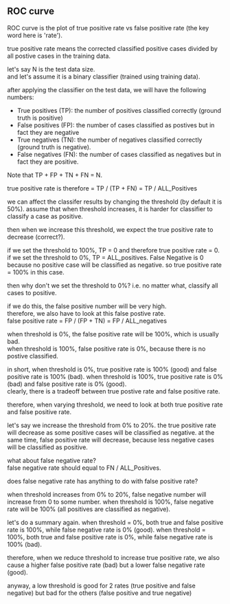 ROC curve
------------------------

ROC curve is the plot of true positive rate vs false positive rate (the key word here is 'rate').

true positive rate means the corrected classified positive cases divided by all postive cases in the training data.

let's say N is the test data size.  
and let's assume it is a binary classifier (trained using training data).

after applying the classifier on the test data, we will have the following numbers:  
- True positives (TP): the number of positives classified correctly (ground truth is positive)  
- False positives (FP): the number of cases classified as postives but in fact they are negative  
- True negatives (TN): the number of negatives classified correctly (ground truth is negative).  
- False negatives (FN): the number of cases classified as negatives but in fact they are positive.

Note that TP + FP + TN + FN = N.

true positive rate is therefore = TP / (TP + FN) = TP / ALL_Positives

we can affect the classifer results by changing the threshold (by default it is 50%).
assume that when threshold increases, it is harder for classifier to classify a case as positive.

then when we increase this threshold, we expect the true positive rate to decrease (correct?).

if we set the threshold to 100%, TP = 0 and therefore true positive rate = 0.  
if we set the threshold to 0%, TP = ALL_positives.
	False Negative is 0 because no positive case will be classified as negative.
	so true positive rate = 100% in this case.

then why don't we set the threshold to 0%? i.e. no matter what, classify all cases to positive.

if we do this, the false positive number will be very high.  
therefore, we also have to look at this false postive rate.  
false positive rate = FP / (FP + TN) = FP / ALL_negatives

when threshold is 0%, the false positive rate will be 100%, which is usually bad.  
when threshold is 100%, false positive rate is 0%, because there is no postive classified.  

in short, when threshold is 0%, true positive rate is 100% (good) and false positive rate is 100% (bad).
when threshold is 100%, true positive rate is 0% (bad) and false positive rate is 0% (good).  
clearly, there is a tradeoff between true postive rate and false positive rate.

therefore, when varying threshold, we need to look at both true positive rate and false positive rate.

let's say we increase the threshold from 0% to 20%.
the true positive rate will decrease as some positive cases will be classified as negative.
at the same time, false positive rate will decrease, because less negative cases will be classified as positive.

what about false negative rate?  
false negative rate should equal to FN / ALL_Positives.  

does false negative rate has anything to do with false positive rate?

when threshold increases from 0% to 20%, false negative number will increase from 0 to some number.
when threshold is 100%, false negative rate will be 100% (all positives are classified as negative).

let's do a summary again.
when threshold = 0%, both true and false positive rate is 100%, while false negative rate is 0% (good).
when threshold = 100%, both true and false positive rate is 0%, while false negative rate is 100% (bad).

therefore, when we reduce threshold to increase true positive rate, 
we also cause a higher false positive rate (bad) but a lower false negative rate (good).

anyway, a low threshold is good for 2 rates (true positive and false negative)
but bad for the others (false positive and true negative)
